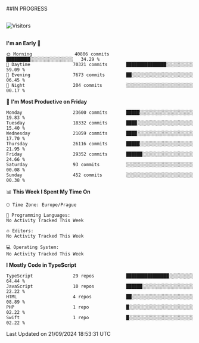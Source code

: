 ##IN PROGRESS
##
![Visitors](https://komarev.com/ghpvc/?username=petrbui&style=for-the-badge&label=Visitors+👀)



##
<!--
[![My GitHub stats](https://github-readme-stats.vercel.app/api?username=petrbui&theme=github_dark)](https://github.com/anuraghazra/github-readme-stats)

[![My wakatime stats](https://github-readme-stats.vercel.app/api/wakatime?username=petrbui&theme=github_dark)](https://github.com/anuraghazra/github-readme-stats)
-->
<!--START_SECTION:waka-->
**I'm an Early 🐤** 

```text
🌞 Morning                40806 commits       █████████░░░░░░░░░░░░░░░░   34.29 % 
🌆 Daytime                70321 commits       ███████████████░░░░░░░░░░   59.09 % 
🌃 Evening                7673 commits        ██░░░░░░░░░░░░░░░░░░░░░░░   06.45 % 
🌙 Night                  204 commits         ░░░░░░░░░░░░░░░░░░░░░░░░░   00.17 % 
```
📅 **I'm Most Productive on Friday** 

```text
Monday                   23600 commits       █████░░░░░░░░░░░░░░░░░░░░   19.83 % 
Tuesday                  18332 commits       ████░░░░░░░░░░░░░░░░░░░░░   15.40 % 
Wednesday                21059 commits       ████░░░░░░░░░░░░░░░░░░░░░   17.70 % 
Thursday                 26116 commits       █████░░░░░░░░░░░░░░░░░░░░   21.95 % 
Friday                   29352 commits       ██████░░░░░░░░░░░░░░░░░░░   24.66 % 
Saturday                 93 commits          ░░░░░░░░░░░░░░░░░░░░░░░░░   00.08 % 
Sunday                   452 commits         ░░░░░░░░░░░░░░░░░░░░░░░░░   00.38 % 
```


📊 **This Week I Spent My Time On** 

```text
🕑︎ Time Zone: Europe/Prague

💬 Programming Languages: 
No Activity Tracked This Week

🔥 Editors: 
No Activity Tracked This Week

💻 Operating System: 
No Activity Tracked This Week
```

**I Mostly Code in TypeScript** 

```text
TypeScript               29 repos            ████████████████░░░░░░░░░   64.44 % 
JavaScript               10 repos            ██████░░░░░░░░░░░░░░░░░░░   22.22 % 
HTML                     4 repos             ██░░░░░░░░░░░░░░░░░░░░░░░   08.89 % 
PHP                      1 repo              █░░░░░░░░░░░░░░░░░░░░░░░░   02.22 % 
Swift                    1 repo              █░░░░░░░░░░░░░░░░░░░░░░░░   02.22 % 
```




 Last Updated on 21/09/2024 18:53:31 UTC
<!--END_SECTION:waka-->
